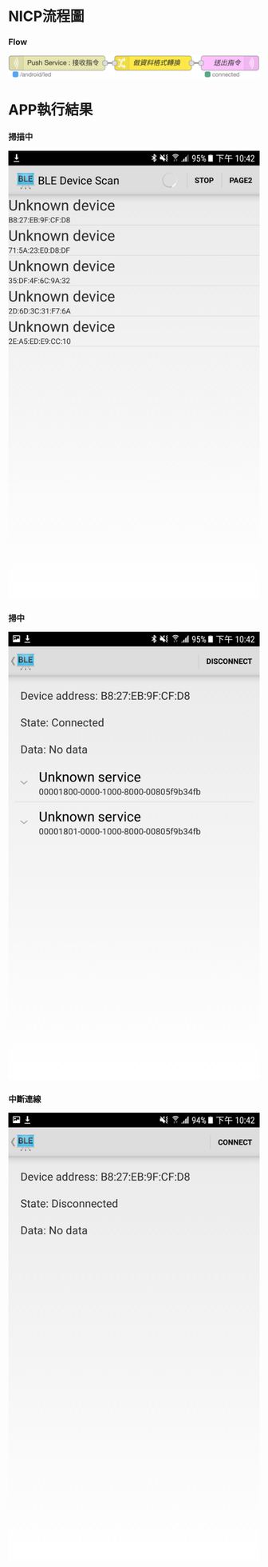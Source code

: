 # NICP流程圖
### Flow
![](https://github.com/XanxusVerVR/NICP-Beacon-SwitchLED-Case/blob/0c79e6ef49f7c96e02ce73e535ca6ae4bd441115/Beacon%E9%96%8B%E9%97%9C%E7%87%88%E6%87%89%E7%94%A8-%E6%B5%81%E7%A8%8B%E5%9C%96.png?raw=true)
# APP執行結果
### 掃描中
![](https://github.com/XanxusVerVR/NICP-Beacon-SwitchLED-Case/blob/0c79e6ef49f7c96e02ce73e535ca6ae4bd441115/Beacon%E9%96%8B%E9%97%9C%E7%87%88%E6%87%89%E7%94%A8-%E6%8E%83%E6%8F%8F%E4%B8%AD.png?raw=true)
### 掃中
![](https://github.com/XanxusVerVR/NICP-Beacon-SwitchLED-Case/blob/0c79e6ef49f7c96e02ce73e535ca6ae4bd441115/Beacon%E9%96%8B%E9%97%9C%E7%87%88%E6%87%89%E7%94%A8-%E6%8E%83%E5%88%B0%E4%BA%86.png?raw=true)
### 中斷連線
![](https://github.com/XanxusVerVR/NICP-Beacon-SwitchLED-Case/blob/0c79e6ef49f7c96e02ce73e535ca6ae4bd441115/Beacon%E9%96%8B%E9%97%9C%E7%87%88%E6%87%89%E7%94%A8-%E4%B8%AD%E6%96%B7%E9%80%A3%E7%B7%9A%E4%BA%86.png?raw=true)